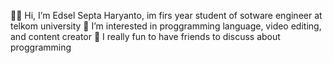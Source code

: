 👨‍💻 Hi, I’m Edsel Septa Haryanto, im firs year student of sotware engineer at telkom university
👀 I’m interested in proggramming language, video editing, and content creator
👑 I really fun to have friends to discuss about proggramming


<!---
EdselSpth/EdselSpth is a ✨ special ✨ repository because its `README.md` (this file) appears on your GitHub profile.
You can click the Preview link to take a look at your changes.
--->
